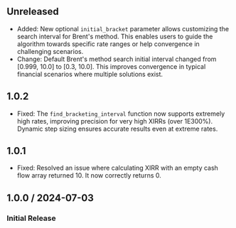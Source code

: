 ## Unreleased

- Added: New optional `initial_bracket` parameter allows customizing the search interval for Brent's method. This enables users to guide the algorithm towards specific rate ranges or help convergence in challenging scenarios.
- Change: Default Brent's method search initial interval changed from [0.999, 10.0] to [0.3, 10.0]. This improves convergence in typical financial scenarios where multiple solutions exist.

## 1.0.2

- Fixed: The `find_bracketing_interval` function now supports extremely high rates, improving precision for very high XIRRs (over 1E300%). Dynamic step sizing ensures accurate results even at extreme rates.

## 1.0.1

- Fixed: Resolved an issue where calculating XIRR with an empty cash flow array returned 10. It now correctly returns 0.

## 1.0.0 / 2024-07-03

### Initial Release

